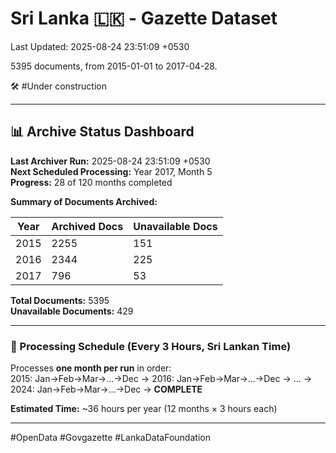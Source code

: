 # Sri Lanka 🇱🇰 - Gazette Dataset

Last Updated: 2025-08-24 23:51:09 +0530

5395 documents, from 2015-01-01 to 2017-04-28.

🛠️ #Under construction

---

## 📊 Archive Status Dashboard

**Last Archiver Run:** 2025-08-24 23:51:09 +0530  
**Next Scheduled Processing:** Year 2017, Month 5  
**Progress:** 28 of 120 months completed

**Summary of Documents Archived:**

| Year | Archived Docs | Unavailable Docs |
|------|---------------|-----------------|
| 2015 | 2255 | 151 |
| 2016 | 2344 | 225 |
| 2017 | 796 | 53 |

**Total Documents:** 5395  
**Unavailable Documents:** 429 

---

### 🔄 Processing Schedule (Every 3 Hours, Sri Lankan Time)
Processes **one month per run** in order:  
2015: Jan→Feb→Mar→...→Dec → 2016: Jan→Feb→Mar→...→Dec → ... → 2024: Jan→Feb→Mar→...→Dec → **COMPLETE**

**Estimated Time:** ~36 hours per year (12 months × 3 hours each)

---
#OpenData #Govgazette #LankaDataFoundation
